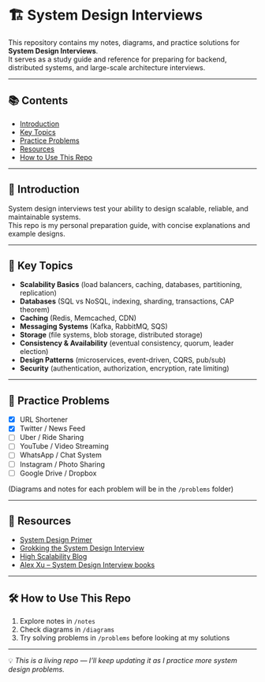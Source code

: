 # 🏗️ System Design Interviews

This repository contains my notes, diagrams, and practice solutions for **System Design Interviews**.  
It serves as a study guide and reference for preparing for backend, distributed systems, and large-scale architecture interviews.

---

## 📚 Contents
- [Introduction](#-introduction)
- [Key Topics](#-key-topics)
- [Practice Problems](#-practice-problems)
- [Resources](#-resources)
- [How to Use This Repo](#-how-to-use-this-repo)

---

## 🚀 Introduction
System design interviews test your ability to design scalable, reliable, and maintainable systems.  
This repo is my personal preparation guide, with concise explanations and example designs.

---

## 🔑 Key Topics
- **Scalability Basics** (load balancers, caching, databases, partitioning, replication)
- **Databases** (SQL vs NoSQL, indexing, sharding, transactions, CAP theorem)
- **Caching** (Redis, Memcached, CDN)
- **Messaging Systems** (Kafka, RabbitMQ, SQS)
- **Storage** (file systems, blob storage, distributed storage)
- **Consistency & Availability** (eventual consistency, quorum, leader election)
- **Design Patterns** (microservices, event-driven, CQRS, pub/sub)
- **Security** (authentication, authorization, encryption, rate limiting)

---

## 📝 Practice Problems
- [x] URL Shortener  
- [x] Twitter / News Feed  
- [ ] Uber / Ride Sharing  
- [ ] YouTube / Video Streaming  
- [ ] WhatsApp / Chat System  
- [ ] Instagram / Photo Sharing  
- [ ] Google Drive / Dropbox  

(Diagrams and notes for each problem will be in the `/problems` folder)

---

## 📖 Resources
- [System Design Primer](https://github.com/donnemartin/system-design-primer)
- [Grokking the System Design Interview](https://www.educative.io/courses/grokking-the-system-design-interview)
- [High Scalability Blog](http://highscalability.com/)
- [Alex Xu – System Design Interview books](https://systeminterview.com/)

---

## 🛠 How to Use This Repo
1. Explore notes in `/notes`  
2. Check diagrams in `/diagrams`  
3. Try solving problems in `/problems` before looking at my solutions  

---

💡 *This is a living repo — I’ll keep updating it as I practice more system design problems.*

